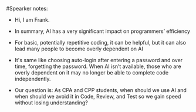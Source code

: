#Spearker notes:
- Hi, I am Frank.
  
- In summary, AI has a very significant impact on programmers’ efficiency

- For basic, potentially repetitive coding, it can be helpful, but it can also lead many people to become overly dependent on AI

- It's same like choosing auto-login after entering a password and over time, forgetting the password. When AI isn’t available, those who are overly dependent on it may no longer be able to complete code independently.

- Our question is: As CPA and CPP students, when should we use AI and when should we avoid it in Code, Review, and Test so we gain speed without losing understanding?
